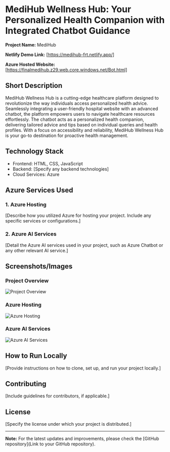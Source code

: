 # MediHub Wellness Hub: Your Personalized Health Companion with Integrated Chatbot Guidance

**Project Name:** MediHub

**Netlify Demo Link:** [https://medihub-frt.netlify.app/]

**Azure Hosted Website:** [https://finalmedihub.z29.web.core.windows.net/Bot.html]

## Short Description

MediHub Wellness Hub is a cutting-edge healthcare platform designed to revolutionize the way individuals access personalized health advice. Seamlessly integrating a user-friendly hospital website with an advanced chatbot, the platform empowers users to navigate healthcare resources effortlessly. The chatbot acts as a personalized health companion, delivering tailored advice and tips based on individual queries and health profiles. With a focus on accessibility and reliability, MediHub Wellness Hub is your go-to destination for proactive health management.

## Technology Stack

- Frontend: HTML, CSS, JavaScript
- Backend: [Specify any backend technologies]
- Cloud Services: Azure

## Azure Services Used

### 1. Azure Hosting

[Describe how you utilized Azure for hosting your project. Include any specific services or configurations.]

### 2. Azure AI Services

[Detail the Azure AI services used in your project, such as Azure Chatbot or any other relevant AI service.]

## Screenshots/Images

### Project Overview

![Project Overview](/path/to/project-overview-image.png)

### Azure Hosting

![Azure Hosting](/path/to/azure-hosting-image.png)

### Azure AI Services

![Azure AI Services](/path/to/azure-ai-services-image.png)

## How to Run Locally

[Provide instructions on how to clone, set up, and run your project locally.]

## Contributing

[Include guidelines for contributors, if applicable.]

## License

[Specify the license under which your project is distributed.]

---

**Note:** For the latest updates and improvements, please check the [GitHub repository](Link to your GitHub repository).
